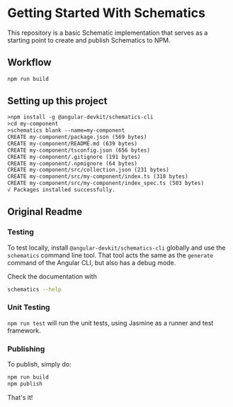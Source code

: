 # Getting Started With Schematics

This repository is a basic Schematic implementation that serves as a starting point to create and publish Schematics to NPM.

## Workflow

```txt
npm run build
```

## Setting up this project

```txt
>npm install -g @angular-devkit/schematics-cli
>cd my-component
>schematics blank --name=my-component
CREATE my-component/package.json (569 bytes)
CREATE my-component/README.md (639 bytes)
CREATE my-component/tsconfig.json (656 bytes)
CREATE my-component/.gitignore (191 bytes)
CREATE my-component/.npmignore (64 bytes)
CREATE my-component/src/collection.json (231 bytes)
CREATE my-component/src/my-component/index.ts (318 bytes)
CREATE my-component/src/my-component/index_spec.ts (503 bytes)
√ Packages installed successfully.
```

## Original Readme

### Testing

To test locally, install `@angular-devkit/schematics-cli` globally and use the `schematics` command line tool. That tool acts the same as the `generate` command of the Angular CLI, but also has a debug mode.

Check the documentation with
```bash
schematics --help
```

### Unit Testing

`npm run test` will run the unit tests, using Jasmine as a runner and test framework.

### Publishing

To publish, simply do:

```bash
npm run build
npm publish
```

That's it!
